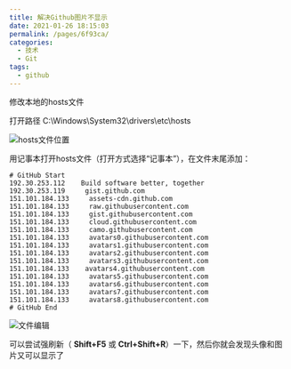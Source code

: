 ```yaml
---
title: 解决Github图片不显示
date: 2021-01-26 18:15:03
permalink: /pages/6f93ca/
categories: 
  - 技术
  - Git
tags: 
  - github
---
```

修改本地的hosts文件

打开路径 C:\Windows\System32\drivers\etc\hosts

![hosts文件位置](https://gitee.com/umbrella34/blogImage/raw/master/img/image-20210126181812112.png)

用记事本打开hosts文件（打开方式选择“记事本”），在文件末尾添加：

```
# GitHub Start
192.30.253.112    Build software better, together
192.30.253.119     gist.github.com
151.101.184.133     assets-cdn.github.com
151.101.184.133     raw.githubusercontent.com
151.101.184.133     gist.githubusercontent.com
151.101.184.133     cloud.githubusercontent.com
151.101.184.133     camo.githubusercontent.com
151.101.184.133     avatars0.githubusercontent.com
151.101.184.133     avatars1.githubusercontent.com
151.101.184.133     avatars2.githubusercontent.com
151.101.184.133     avatars3.githubusercontent.com
151.101.184.133    avatars4.githubusercontent.com
151.101.184.133     avatars5.githubusercontent.com
151.101.184.133     avatars6.githubusercontent.com
151.101.184.133     avatars7.githubusercontent.com
151.101.184.133     avatars8.githubusercontent.com
# GitHub End
```

![文件编辑](https://gitee.com/umbrella34/blogImage/raw/master/img/image-20210126181920163.png)

可以尝试强刷新（ **Shift+F5** 或 **Ctrl+Shift+R**）一下，然后你就会发现头像和图片又可以显示了
